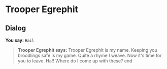 # Trooper Egrephit
## Dialog

**You say:** `Hail`



>**Trooper Egrephit says:** Trooper Egrephit is my name.  Keeping you broodlings safe is my game.  Quite a rhyme I weave.  Now it's time for you to leave.  Ha!! Where do I come up with these?
end





